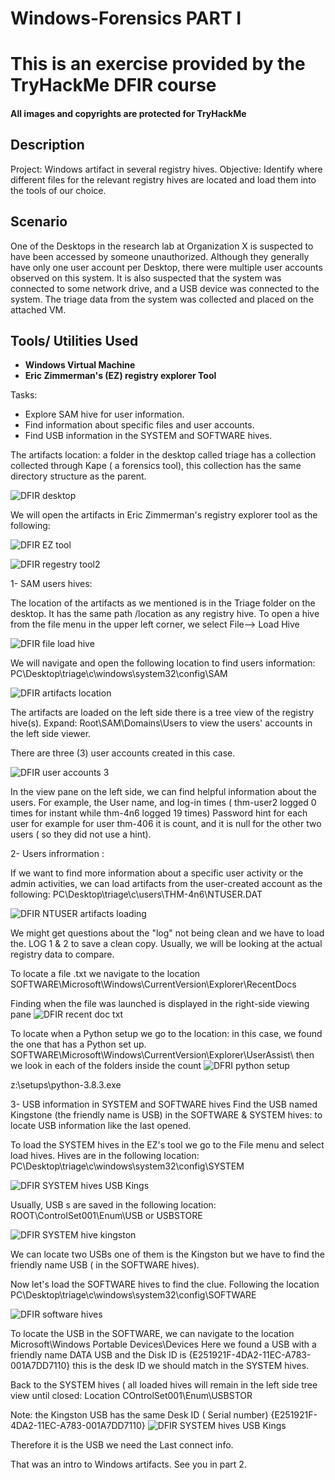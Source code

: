 # Windows-Forensics PART I

<h1> This is an exercise provided by the TryHackMe DFIR course </h1>

 
 #### All images and copyrights are protected for TryHackMe

<h2>Description</h2>
Project: Windows artifact in several registry hives.
Objective: Identify where different files for the relevant registry hives are located and load them into the tools of our choice. 



<h2> Scenario </h2>

One of the Desktops in the research lab at Organization X is suspected to have been accessed by someone unauthorized. Although they generally have only one user account per Desktop, there were multiple user accounts observed on this system. It is also suspected that the system was connected to some network drive, and a USB device was connected to the system. The triage data from the system was collected and placed on the attached VM. 

<h2>Tools/ Utilities Used</h2>

- <b> Windows Virtual Machine</b> 
- <b> Eric Zimmerman's (EZ)  registry explorer Tool</b>

Tasks:
- Explore SAM hive for user information. 
- Find information about specific files and user accounts.
- Find USB information in the SYSTEM and SOFTWARE hives.

The artifacts location: a folder in the desktop called triage has a collection collected through Kape ( a forensics tool), this collection has the same directory structure as the parent. 

![DFIR desktop](https://github.com/TheRashaSharif/Windows-Forensics/assets/98124961/4a9cd9ba-b08d-4cc4-9d02-d93d8ff941f4)


We will open the artifacts in Eric Zimmerman's registry explorer tool as the following: 



![DFIR EZ tool](https://github.com/TheRashaSharif/Windows-Forensics/assets/98124961/63ce8449-365a-434b-895c-7d48d66cc723)


![DFIR regestry tool2](https://github.com/TheRashaSharif/Windows-Forensics/assets/98124961/3fc5864e-5ecd-4f8d-a840-1b827a46a80e)


 1- SAM users hives: 

The location of the artifacts as we mentioned is in the Triage folder on the desktop. It has the same path /location as any registry hive. 
To open a hive from the file menu in the upper left corner, we select File--> Load Hive

![DFIR file load hive](https://github.com/TheRashaSharif/Windows-Forensics/assets/98124961/77559ec2-dab7-4915-9363-1d69f17cd8fd)

We will navigate and open the following location to find users information:  PC\Desktop\triage\c\windows\system32\config\SAM

![DFIR artifacts location](https://github.com/TheRashaSharif/Windows-Forensics/assets/98124961/4aef0ab2-376b-4eb9-8831-8411a28f834f)


The artifacts are loaded on the left side there is a tree view of the registry hive(s). Expand: 
Root\SAM\Domains\Users to view the users' accounts in the left side viewer.

There are three (3) user accounts created in this case.

![DFIR user accounts 3](https://github.com/TheRashaSharif/Windows-Forensics/assets/98124961/c5aaee57-8a49-4680-9710-5f171303daea)

In the view pane on the left side, we can find helpful information about the users. For example, the User name, and log-in times ( thm-user2 logged 0 times for instant while thm-4n6 logged 19 times)
Password hint for each user for example for user thm-406 it is count, and it is null for the other two users ( so they did not use a hint).

 2- Users infrormation : 

  If we want to find more information about a specific user activity or the admin activities, we can load artifacts from the user-created account as the following: 
PC\Desktop\triage\c\users\THM-4n6\NTUSER.DAT

![DFIR NTUSER artifacts loading](https://github.com/TheRashaSharif/Windows-Forensics/assets/98124961/968f587d-49f9-4072-abe6-8bd91eeb4004)

We might get questions about the "log" not being clean and we have to load the. LOG 1 & 2 to save a clean copy.
Usually, we will be looking at the actual registry data to compare.
  

To locate a file .txt we navigate to the location
SOFTWARE\Microsoft\Windows\CurrentVersion\Explorer\RecentDocs

Finding when the file was launched is displayed in the right-side viewing pane
![DFIR recent doc txt](https://github.com/TheRashaSharif/Windows-Forensics/assets/98124961/86806c78-e75f-4ee3-b37f-bc83e775480f)


To locate when a Python setup we go to the location: in this case, we found the one that has a Python set up.
SOFTWARE\Microsoft\Windows\CurrentVersion\Explorer\UserAssist\ then we look in each of the folders inside the count
![DFRI python setup](https://github.com/TheRashaSharif/Windows-Forensics/assets/98124961/5563d97a-4769-4b3c-8553-888d96f8335e)


z:\setups\python-3.8.3.exe

  3- USB information in SYSTEM and SOFTWARE hives 
Find the USB named Kingstone (the friendly name is USB)  in the SOFTWARE &  SYSTEM hives: to locate USB information like the last opened. 

To load the SYSTEM hives in the EZ's tool we go to the File menu and select load hives. Hives are in the following location:
PC\Desktop\triage\c\windows\system32\config\SYSTEM 

![DFIR SYSTEM hives USB Kings](https://github.com/TheRashaSharif/Windows-Forensics/assets/98124961/6fe79284-18e9-45e6-be33-90ba24a7913d)


Usually, USB s are saved in the following location: ROOT\ControlSet001\Enum\USB or USBSTORE

![DFIR SYSTEM hive kingston](https://github.com/TheRashaSharif/Windows-Forensics/assets/98124961/f1338307-0747-4938-af9e-10207bebe8a7)

We can locate two USBs one of them is the Kingston but we have to find the friendly name USB ( in the SOFTWARE hives).

Now let's load the SOFTWARE hives to find the clue. Following the location PC\Desktop\triage\c\windows\system32\config\SOFTWARE

![DFIR software hives](https://github.com/TheRashaSharif/Windows-Forensics/assets/98124961/3951c27d-3275-4318-8b9a-1b7b81399b7e)

To locate the USB in the SOFTWARE, we can navigate to the location Microsoft\Windows Portable Devices\Devices
Here we found a USB with a friendly name DATA USB and the Disk ID is {E251921F-4DA2-11EC-A783-001A7DD7110} this is the desk ID we should match in the SYSTEM hives.

Back to the SYSTEM hives ( all loaded hives will remain in the left side tree view until closed:
Location COntrolSet001\Enum\USBSTOR

Note: the Kingston USB has the same Desk ID ( Serial number) {E251921F-4DA2-11EC-A783-001A7DD7110}
![DFIR SYSTEM hives USB Kings](https://github.com/TheRashaSharif/Windows-Forensics/assets/98124961/62a8eaba-a1b8-4fbe-a34c-1a6c69a175ba)

Therefore it is the USB we need the Last connect info.



That was an intro to Windows artifacts.
   See you in part 2.
   

